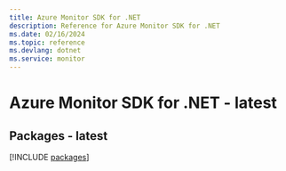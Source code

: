 ```yaml
---
title: Azure Monitor SDK for .NET
description: Reference for Azure Monitor SDK for .NET
ms.date: 02/16/2024
ms.topic: reference
ms.devlang: dotnet
ms.service: monitor
---
```

# Azure Monitor SDK for .NET - latest
## Packages - latest
[!INCLUDE [packages](monitor-index.md)]